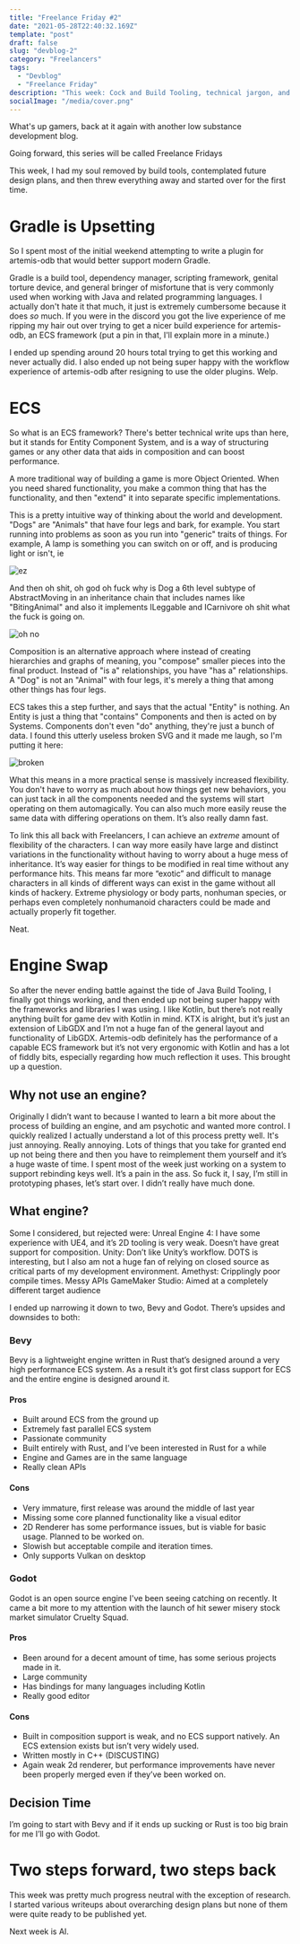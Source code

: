 ```yaml
---
title: "Freelance Friday #2"
date: "2021-05-28T22:40:32.169Z"
template: "post"
draft: false
slug: "devblog-2"
category: "Freelancers"
tags:
  - "Devblog"
  - "Freelance Friday"
description: "This week: Cock and Build Tooling, technical jargon, and burning all my progress"
socialImage: "/media/cover.png"
---
```

What's up gamers, back at it again with another low substance development blog.

Going forward, this series will be called Freelance Fridays

This week, I had my soul removed by build tools, contemplated future design plans, and then threw everything away and started over for the first time.

# Gradle is Upsetting

So I spent most of the initial weekend attempting to write a plugin for artemis-odb that would better support modern Gradle.

Gradle is a build tool, dependency manager, scripting framework, genital torture device, and general bringer of misfortune that is very commonly used when working with Java and related programming languages. I actually don't hate it that much, it just is extremely cumbersome because it does *so* much. If you were in the discord you got the live experience of me ripping my hair out over trying to get a nicer build experience for artemis-odb, an ECS framework (put a pin in that, I'll explain more in a minute.)

I ended up spending around 20 hours total trying to get this working and never actually did. I also ended up not being super happy with the workflow experience of artemis-odb after resigning to use the older plugins. Welp.

# ECS

So what is an ECS framework? There's better technical write ups than here, but it stands for Entity Component System, and is a way of structuring games or any other data that aids in composition and can boost performance.

A more traditional way of building a game is more Object Oriented. When you need shared functionality, you make a common thing that has the functionality, and then "extend" it into separate specific implementations.

This is a pretty intuitive way of thinking about the world and development. "Dogs" are "Animals" that have four legs and bark, for example. You start running into problems as soon as you run into "generic" traits of things. For example, A lamp is something you can switch on or off, and is producing light or isn't, ie

![ez](/media/inheritance.png)

And then oh shit, oh god oh fuck why is Dog a 6th level subtype of AbstractMoving in an inheritance chain that includes names like "BitingAnimal" and also it implements ILeggable and ICarnivore oh shit what the fuck is going on.

![oh no](/media/ohshitohfuck.png)

Composition is an alternative approach where instead of creating hierarchies and graphs of meaning, you "compose" smaller pieces into the final product. Instead of "is a" relationships, you have "has a" relationships. A "Dog" is not an "Animal" with four legs, it's merely a thing that among other things has four legs.

ECS takes this a step further, and says that the actual "Entity" is nothing. An Entity is just a thing that "contains" Components and then is acted on by Systems. Components don't even "do" anything, they're just a bunch of data. I found this utterly useless broken SVG and it made me laugh, so I'm putting it here:

![broken](/media/what.png)

What this means in a more practical sense is massively increased flexibility. You don't have to worry as much about how things get new behaviors, you can just tack in all the components needed and the systems will start operating on them automagically. You can also much more easily reuse the same data with differing operations on them. It’s also really damn fast.

To link this all back with Freelancers, I can achieve an *extreme* amount of flexibility of the characters. I can way more easily have large and distinct variations in the functionality without having to worry about a huge mess of inheritance. It’s way easier for things to be modified in real time without any performance hits. This means far more “exotic” and difficult to manage characters in all kinds of different ways can exist in the game without all kinds of hackery. Extreme physiology or body parts, nonhuman species, or perhaps even completely nonhumanoid characters could be made and actually properly fit together.

Neat.

# Engine Swap

So after the never ending battle against the tide of Java Build Tooling, I finally got things working, and then ended up not being super happy with the frameworks and libraries I was using. I like Kotlin, but there’s not really anything built for game dev with Kotlin in mind. KTX is alright, but it’s just an extension of LibGDX and I’m not a huge fan of the general layout and functionality of LibGDX. Artemis-odb definitely has the performance of a capable ECS framework but it’s not very ergonomic with Kotlin and has a lot of fiddly bits, especially regarding how much reflection it uses. This brought up a question.

## Why not use an engine?

Originally I didn’t want to because I wanted to learn a bit more about the process of building an engine, and am psychotic and wanted more control. I quickly realized I actually understand a lot of this process pretty well. It's just annoying. Really annoying. Lots of things that you take for granted end up not being there and then you have to reimplement them yourself and it’s a huge waste of time. I spent most of the week just working on a system to support rebinding keys well. It’s a pain in the ass. So fuck it, I say, I’m still in prototyping phases, let’s start over. I didn’t really have much done.

## What engine?

Some I considered, but rejected were:
Unreal Engine 4: I have some experience with UE4, and it’s 2D tooling is very weak. Doesn’t have great support for composition.
Unity: Don’t like Unity’s workflow. DOTS is interesting, but I also am not a huge fan of relying on closed source as critical parts of my development environment.
Amethyst: Cripplingly poor compile times. Messy APIs
GameMaker Studio: Aimed at a completely different target audience

I ended up narrowing it down to two, Bevy and Godot. There’s upsides and downsides to both:

### Bevy

Bevy is a lightweight engine written in Rust that’s designed around a very high performance ECS system. As a result it’s got first class support for ECS and the entire engine is designed around it.

#### Pros

- Built around ECS from the ground up
- Extremely fast parallel ECS system
- Passionate community
- Built entirely with Rust, and I’ve been interested in Rust for a while
- Engine and Games are in the same language
- Really clean APIs

#### Cons

- Very immature, first release was around the middle of last year
- Missing some core planned functionality like a visual editor
- 2D Renderer has some performance issues, but is viable for basic usage. Planned to be worked on.
- Slowish but acceptable compile and iteration times.
- Only supports Vulkan on desktop

### Godot

Godot is an open source engine I've been seeing catching on recently. It came a bit more to my attention with the launch of hit sewer misery stock market simulator Cruelty Squad.

#### Pros

- Been around for a decent amount of time, has some serious projects made in it.
- Large community
- Has bindings for many languages including Kotlin
- Really good editor

#### Cons

- Built in composition support is weak, and no ECS support natively. An ECS extension exists but isn’t very widely used.
- Written mostly in C++ (DISCUSTING)
- Again weak 2d renderer, but performance improvements have never been properly merged even if they’ve been worked on.

## Decision Time

I’m going to start with Bevy and if it ends up sucking or Rust is too big brain for me I’ll go with Godot.

# Two steps forward, two steps back

This week was pretty much progress neutral with the exception of research. I started various writeups about overarching design plans but none of them were quite ready to be published yet.

Next week is AI.
